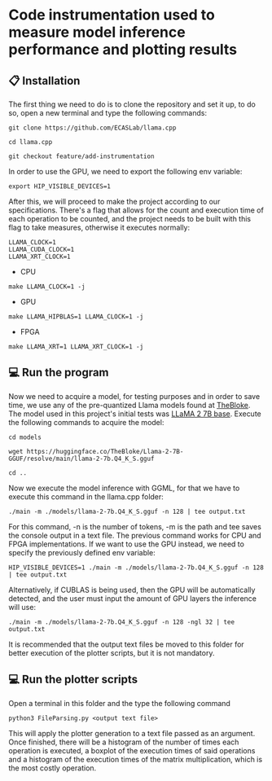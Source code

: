 # Code instrumentation used to measure model inference performance and plotting results

## :clipboard: Installation
The first thing we need to do is to clone the repository and set it up, to do so, open a new terminal and type the following commands:
```
git clone https://github.com/ECASLab/llama.cpp
```
```
cd llama.cpp
```
```
git checkout feature/add-instrumentation

```
In order to use the GPU, we need to export the following env variable:

```
export HIP_VISIBLE_DEVICES=1
```
After this, we will proceed to make the project according to our specifications. There's a flag that allows for the count and execution time of each operation to be counted, and the project needs to be built with this flag to take measures, otherwise it executes normally:

```
LLAMA_CLOCK=1
LLAMA_CUDA_CLOCK=1
LLAMA_XRT_CLOCK=1
```

- CPU
```
make LLAMA_CLOCK=1 -j
```
- GPU
```
make LLAMA_HIPBLAS=1 LLAMA_CLOCK=1 -j
```
- FPGA
```
make LLAMA_XRT=1 LLAMA_XRT_CLOCK=1 -j
```
## :computer: Run the program

Now we need to acquire a model, for testing purposes and in order to save time, we use any of the pre-quantized Llama models found at [TheBloke](https://huggingface.co/TheBloke). The model used in this project's initial tests was [LLaMA 2 7B base](https://huggingface.co/TheBloke/Llama-2-7B-GGUF). Execute the following commands to acquire the model:

```
cd models
```
```
wget https://huggingface.co/TheBloke/Llama-2-7B-GGUF/resolve/main/llama-2-7b.Q4_K_S.gguf
```
```
cd ..
```
Now we execute the model inference with GGML, for that we have to execute this command in the llama.cpp folder:

```
./main -m ./models/llama-2-7b.Q4_K_S.gguf -n 128 | tee output.txt
```
For this command, -n is the number of tokens, -m is the path and tee saves the console output in a text file. The previous command works for CPU and FPGA implementations. If we want to use the GPU instead, we need to specify the previously defined env variable:
```
HIP_VISIBLE_DEVICES=1 ./main -m ./models/llama-2-7b.Q4_K_S.gguf -n 128 | tee output.txt
```
Alternatively, if CUBLAS is being used, then the GPU will be automatically detected, and the user must input the amount of GPU layers the inference will use:
```
./main -m ./models/llama-2-7b.Q4_K_S.gguf -n 128 -ngl 32 | tee output.txt
```
It is recommended that the output text files be moved to this folder for better execution of the plotter scripts, but it is not mandatory.

## :computer: Run the plotter scripts
Open a terminal in this folder and the type the following command
```
python3 FileParsing.py <output text file>
```
This will apply the plotter generation to a text file passed as an argument. Once finished, there will be a histogram of the number of times each operation is executed, a boxplot of the execution times of said operations and a histogram of the execution times of the matrix multiplication, which is the most costly operation.
